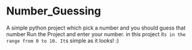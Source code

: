 # Number_Guessing
A simple python project which pick a number and you should guess that number
Run the Project and enter your number. in this project it`s in the range from 0 to 10.
It`s simple as it looks! :)
